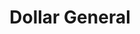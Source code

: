 ---
title: "Dollar General"
url: /saint-petersburg/dollar-general-62nd-avenue-south/
shop: variety store
---